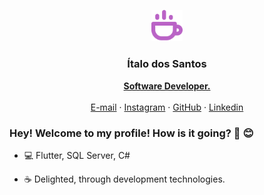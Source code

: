 <p align="center">
  <a href="https://github.com/dev-italosantos">
    <img src="https://github.com/dev-italosantos/Developer-Portfolio-Project/blob/master/img/logo.1.png" alt="logo Readme" width="10%" height="10%">
  </a>
</p>
<h3 align="center">Ítalo dos Santos</h3>
 <p align="center">
    <a href="https://dev-italosantos.github.io/Developer-Portfolio-Project/"><strong>Software Developer.</strong></a>
    <br>
    <br>
    <a href="italotayllor@gmail.com">E-mail</a>
    ·
    <a href="https://www.instagram.com/italosantossz/">Instagram</a>
    ·
    <a href="https://github.com/dev-italosantos/">GitHub</a>
    ·
    <a href="https://www.linkedin.com/in/italo-santos-dev/">Linkedin</a>
 </p>
 
### Hey! Welcome to my profile! How is it going? :wave: :blush:

- :computer:  Flutter, SQL Server, C# 

- :coffee:    Delighted, through development technologies. 
